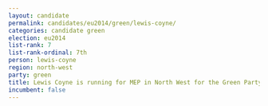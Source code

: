 ```yaml
---
layout: candidate
permalink: candidates/eu2014/green/lewis-coyne/
categories: candidate green
election: eu2014
list-rank: 7
list-rank-ordinal: 7th
person: lewis-coyne
region: north-west
party: green
title: Lewis Coyne is running for MEP in North West for the Green Party
incumbent: false
---
```

